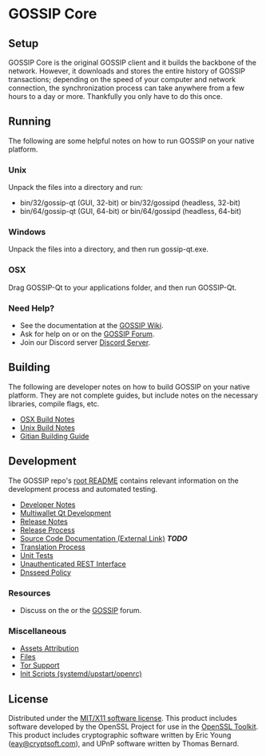 GOSSIP Core
=====================

Setup
---------------------
GOSSIP Core is the original GOSSIP client and it builds the backbone of the network. However, it downloads and stores the entire history of GOSSIP transactions; depending on the speed of your computer and network connection, the synchronization process can take anywhere from a few hours to a day or more. Thankfully you only have to do this once.

Running
---------------------
The following are some helpful notes on how to run GOSSIP on your native platform.

### Unix

Unpack the files into a directory and run:

- bin/32/gossip-qt (GUI, 32-bit) or bin/32/gossipd (headless, 32-bit)
- bin/64/gossip-qt (GUI, 64-bit) or bin/64/gossipd (headless, 64-bit)

### Windows

Unpack the files into a directory, and then run gossip-qt.exe.

### OSX

Drag GOSSIP-Qt to your applications folder, and then run GOSSIP-Qt.

### Need Help?

* See the documentation at the [GOSSIP Wiki](https://en.bitcoin.it/wiki/Main_Page).
* Ask for help on  or on the [GOSSIP Forum](https://blockchaintalk.pro/gossip/).
* Join our Discord server [Discord Server](https://discord.gg/bbnngrZ).

Building
---------------------
The following are developer notes on how to build GOSSIP on your native platform. They are not complete guides, but include notes on the necessary libraries, compile flags, etc.

- [OSX Build Notes](build-osx.md)
- [Unix Build Notes](build-unix.md)
- [Gitian Building Guide](gitian-building.md)

Development
---------------------
The GOSSIP repo's [root README](https://github.com/g0ssipcoin/GOSSIP/blob/master/README.md) contains relevant information on the development process and automated testing.

- [Developer Notes](developer-notes.md)
- [Multiwallet Qt Development](multiwallet-qt.md)
- [Release Notes](release-notes.md)
- [Release Process](release-process.md)
- [Source Code Documentation (External Link)](https://dev.visucore.com/bitcoin/doxygen/) ***TODO***
- [Translation Process](translation_process.md)
- [Unit Tests](unit-tests.md)
- [Unauthenticated REST Interface](REST-interface.md)
- [Dnsseed Policy](dnsseed-policy.md)

### Resources

* Discuss on the  or the [GOSSIP](https://blockchaintalk.pro/gossip/) forum.

### Miscellaneous
- [Assets Attribution](assets-attribution.md)
- [Files](files.md)
- [Tor Support](tor.md)
- [Init Scripts (systemd/upstart/openrc)](init.md)

License
---------------------
Distributed under the [MIT/X11 software license](http://www.opensource.org/licenses/mit-license.php).
This product includes software developed by the OpenSSL Project for use in the [OpenSSL Toolkit](https://www.openssl.org/). This product includes
cryptographic software written by Eric Young ([eay@cryptsoft.com](mailto:eay@cryptsoft.com)), and UPnP software written by Thomas Bernard.
